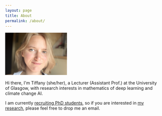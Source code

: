```yaml
---
layout: page
title: About
permalink: /about/
---
```


<img src="/pics/me2.jpeg" width="200"/>

Hi there, I'm Tiffany (she/her), a Lecturer (Assistant Prof.) at the University of Glasgow, with research interests in mathematics of deep learning and climate change AI. 

I am currently [recruiting PhD students]({{TiffanyVlaar.github.io}}/supervision), 
so if you are interested in [my research]({{TiffanyVlaar.github.io}}/research), please feel free to drop me an email. 

<!---always looking for new collaborators-

always open to hearing from [interested students]({{TiffanyVlaar.github.io}}/supervision) and possible collaborations
 -->

